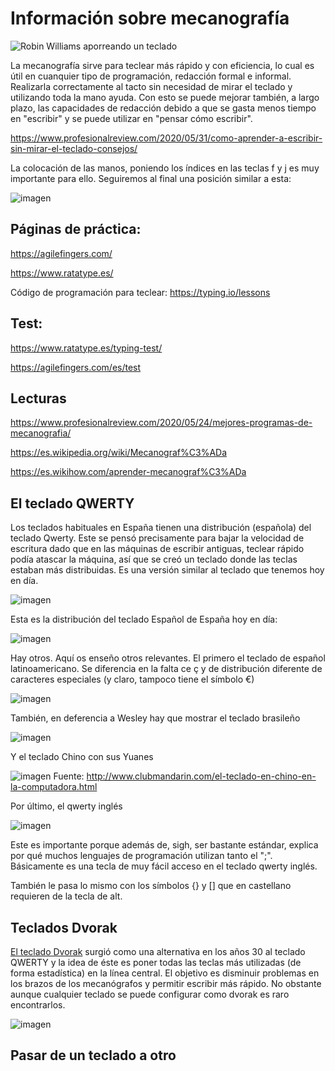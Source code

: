 # Información sobre mecanografía 


![Robin Williams aporreando un teclado](https://www.profesionalreview.com/wp-content/uploads/2020/04/aprender-a-escribir-sin-mirar-el-teclado.gif)


La mecanografía sirve para teclear más rápido y con eficiencia, lo cual es útil en cuanquier tipo de programación, redacción formal e informal. Realizarla correctamente al tacto sin necesidad de mirar el teclado y utilizando toda la mano ayuda. Con esto se puede mejorar también, a largo plazo, las capacidades de redacción debido a que se gasta menos tiempo en "escribir" y se puede utilizar en "pensar cómo escribir". 

https://www.profesionalreview.com/2020/05/31/como-aprender-a-escribir-sin-mirar-el-teclado-consejos/

La colocación de las manos, poniendo los índices en las teclas f y j es muy importante para ello. Seguiremos al final una posición similar a esta:

![imagen](https://user-images.githubusercontent.com/60569015/113557709-c092a580-95fe-11eb-8df7-fc184c33563b.png)




## Páginas de práctica:

https://agilefingers.com/

https://www.ratatype.es/

Código de programación para teclear: https://typing.io/lessons




## Test: 

https://www.ratatype.es/typing-test/

https://agilefingers.com/es/test


## Lecturas

https://www.profesionalreview.com/2020/05/24/mejores-programas-de-mecanografia/

https://es.wikipedia.org/wiki/Mecanograf%C3%ADa

https://es.wikihow.com/aprender-mecanograf%C3%ADa

## El teclado QWERTY 

Los teclados habituales en España tienen una distribución (española) del teclado Qwerty. Este se pensó precisamente para bajar la velocidad de escritura dado que en las máquinas de escribir antiguas, teclear rápido podía atascar la máquina, así que se creó un teclado donde las teclas estaban más distribuidas. Es una versión similar al teclado que tenemos hoy en día. 

![imagen](https://user-images.githubusercontent.com/60569015/113558955-d739fc00-9600-11eb-846a-f49096f94f29.png)

Esta es la distribución del teclado Español de España hoy en día:

![imagen](https://user-images.githubusercontent.com/60569015/113559922-77dceb80-9602-11eb-8c38-cc83c4193659.png)

Hay otros. Aquí os enseño otros relevantes. El primero el teclado de español latinoamericano. Se diferencia en la falta ce ç y de distribución diferente de caracteres especiales (y claro, tampoco tiene el símbolo €) 

![imagen](https://user-images.githubusercontent.com/60569015/113560022-9f33b880-9602-11eb-9714-236b6d829fd1.png)

También, en deferencia a Wesley hay que mostrar el teclado brasileño 

![imagen](https://user-images.githubusercontent.com/60569015/113560295-123d2f00-9603-11eb-90a2-3cddef4564fa.png)

Y el teclado Chino con sus Yuanes

![imagen](https://user-images.githubusercontent.com/60569015/113562737-ec198e00-9606-11eb-98dd-7991a979ed8d.png)
Fuente: http://www.clubmandarin.com/el-teclado-en-chino-en-la-computadora.html

Por último, el qwerty inglés

![imagen](https://user-images.githubusercontent.com/60569015/113561907-97c1de80-9605-11eb-9dd0-dbf7d07def7c.png)

Este es importante porque además de, sigh, ser bastante estándar, explica por qué muchos lenguajes de programación utilizan tanto el ";". Básicamente es una tecla de muy fácil acceso en el teclado qwerty inglés. 

También le pasa lo mismo con los símbolos {} y [] que en castellano requieren de la tecla de alt. 

## Teclados Dvorak 

[El teclado Dvorak](https://es.wikipedia.org/wiki/Teclado_Dvorak) surgió como una alternativa en los años 30 al teclado QWERTY y la idea de éste es poner todas las teclas más utilizadas (de forma estadística) en la línea central. El objetivo es disminuir problemas en los brazos de los mecanógrafos y permitir escribir más rápido. No obstante aunque cualquier teclado se puede configurar como dvorak es raro encontrarlos.

![imagen](https://user-images.githubusercontent.com/60569015/113562488-79101780-9606-11eb-8a20-defd48732146.png)


## Pasar de un teclado a otro

